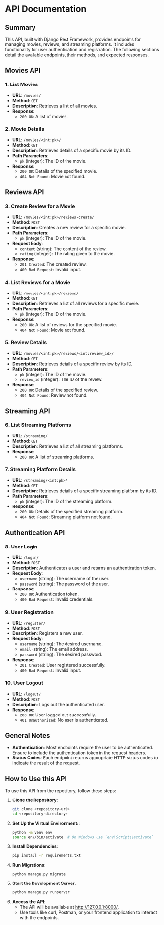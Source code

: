 # API Documentation

## Summary
This API, built with Django Rest Framework, provides endpoints for managing movies, reviews, and streaming platforms. It includes functionality for user authentication and registration. The following sections detail the available endpoints, their methods, and expected responses.

## Movies API

### 1. List Movies
- **URL**: `/movies/`
- **Method**: `GET`
- **Description**: Retrieves a list of all movies.
- **Response**:
  - `200 OK`: A list of movies.

### 2. Movie Details
- **URL**: `/movies/<int:pk>/`
- **Method**: `GET`
- **Description**: Retrieves details of a specific movie by its ID.
- **Path Parameters**:
  - `pk` (integer): The ID of the movie.
- **Response**:
  - `200 OK`: Details of the specified movie.
  - `404 Not Found`: Movie not found.

## Reviews API

### 3. Create Review for a Movie
- **URL**: `/movies/<int:pk>/reviews-create/`
- **Method**: `POST`
- **Description**: Creates a new review for a specific movie.
- **Path Parameters**:
  - `pk` (integer): The ID of the movie.
- **Request Body**:
  - `content` (string): The content of the review.
  - `rating` (integer): The rating given to the movie.
- **Response**:
  - `201 Created`: The created review.
  - `400 Bad Request`: Invalid input.

### 4. List Reviews for a Movie
- **URL**: `/movies/<int:pk>/reviews/`
- **Method**: `GET`
- **Description**: Retrieves a list of all reviews for a specific movie.
- **Path Parameters**:
  - `pk` (integer): The ID of the movie.
- **Response**:
  - `200 OK`: A list of reviews for the specified movie.
  - `404 Not Found`: Movie not found.

### 5. Review Details
- **URL**: `/movies/<int:pk>/reviews/<int:review_id>/`
- **Method**: `GET`
- **Description**: Retrieves details of a specific review by its ID.
- **Path Parameters**:
  - `pk` (integer): The ID of the movie.
  - `review_id` (integer): The ID of the review.
- **Response**:
  - `200 OK`: Details of the specified review.
  - `404 Not Found`: Review not found.

## Streaming API

### 6. List Streaming Platforms
- **URL**: `/streaming/`
- **Method**: `GET`
- **Description**: Retrieves a list of all streaming platforms.
- **Response**:
  - `200 OK`: A list of streaming platforms.

### 7. Streaming Platform Details
- **URL**: `/streaming/<int:pk>/`
- **Method**: `GET`
- **Description**: Retrieves details of a specific streaming platform by its ID.
- **Path Parameters**:
  - `pk` (integer): The ID of the streaming platform.
- **Response**:
  - `200 OK`: Details of the specified streaming platform.
  - `404 Not Found`: Streaming platform not found.

## Authentication API

### 8. User Login
- **URL**: `/login/`
- **Method**: `POST`
- **Description**: Authenticates a user and returns an authentication token.
- **Request Body**:
  - `username` (string): The username of the user.
  - `password` (string): The password of the user.
- **Response**:
  - `200 OK`: Authentication token.
  - `400 Bad Request`: Invalid credentials.

### 9. User Registration
- **URL**: `/register/`
- **Method**: `POST`
- **Description**: Registers a new user.
- **Request Body**:
  - `username` (string): The desired username.
  - `email` (string): The email address.
  - `password` (string): The desired password.
- **Response**:
  - `201 Created`: User registered successfully.
  - `400 Bad Request`: Invalid input.

### 10. User Logout
- **URL**: `/logout/`
- **Method**: `POST`
- **Description**: Logs out the authenticated user.
- **Response**:
  - `200 OK`: User logged out successfully.
  - `401 Unauthorized`: No user is authenticated.

## General Notes
- **Authentication**: Most endpoints require the user to be authenticated. Ensure to include the authentication token in the request headers.
- **Status Codes**: Each endpoint returns appropriate HTTP status codes to indicate the result of the request.


## How to Use this API

To use this API from the repository, follow these steps:

1. **Clone the Repository**:
   ```sh
   git clone <repository-url>
   cd <repository-directory>
2. **Set Up the Virtual Environment:**:
   ```sh
   python -m venv env
   source env/bin/activate  # On Windows use `env\Scripts\activate`
3. **Install Dependencies**:
   ```sh
   pip install -r requirements.txt
4. **Run Migrations**:
   ```sh
   python manage.py migrate
5. **Start the Development Server**:
   ```sh
   python manage.py runserver
6. **Access the API**:
   - The API will be available at http://127.0.0.1:8000/.
   - Use tools like curl, Postman, or your frontend application to interact with the endpoints.


